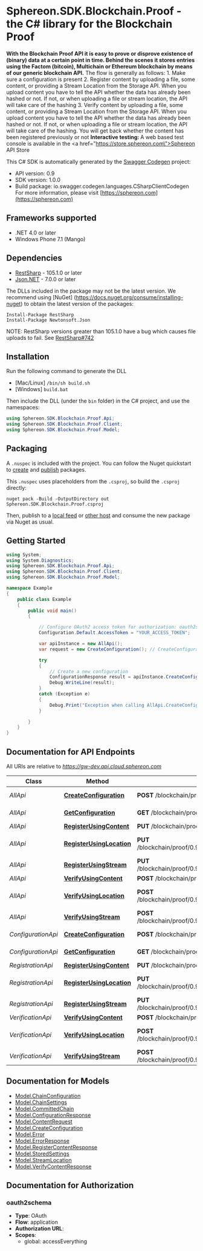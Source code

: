 # Sphereon.SDK.Blockchain.Proof - the C# library for the Blockchain Proof

<b>With the Blockchain Proof API it is easy to prove or disprove existence of (binary) data at a certain point in time. Behind the scenes it stores entries using the Factom (bitcoin), Multichain or Ethereum blockchain by means of our generic blockchain API.</b>    The flow is generally as follows:  1. Make sure a configuration is present  2. Register content by uploading a file, some content, or providing a Stream Location from the Storage API. When you upload content you have to tell the API whether the data has already been hashed or not. If not, or when uploading a file or stream location, the API will take care of the hashing  3. Verify content by uploading a file, some content, or providing a Stream Location from the Storage API. When you upload content you have to tell the API whether the data has already been hashed or not. If not, or when uploading a file or stream location, the API will take care of the hashing. You will get back whether the content has been registered previously or not      <b>Interactive testing: </b>A web based test console is available in the <a href=\"https://store.sphereon.com\">Sphereon API Store</a>

This C# SDK is automatically generated by the [Swagger Codegen](https://github.com/swagger-api/swagger-codegen) project:

- API version: 0.9
- SDK version: 1.0.0
- Build package: io.swagger.codegen.languages.CSharpClientCodegen
    For more information, please visit [https://sphereon.com](https://sphereon.com)

<a name="frameworks-supported"></a>
## Frameworks supported
- .NET 4.0 or later
- Windows Phone 7.1 (Mango)

<a name="dependencies"></a>
## Dependencies
- [RestSharp](https://www.nuget.org/packages/RestSharp) - 105.1.0 or later
- [Json.NET](https://www.nuget.org/packages/Newtonsoft.Json/) - 7.0.0 or later

The DLLs included in the package may not be the latest version. We recommend using [NuGet] (https://docs.nuget.org/consume/installing-nuget) to obtain the latest version of the packages:
```
Install-Package RestSharp
Install-Package Newtonsoft.Json
```

NOTE: RestSharp versions greater than 105.1.0 have a bug which causes file uploads to fail. See [RestSharp#742](https://github.com/restsharp/RestSharp/issues/742)

<a name="installation"></a>
## Installation
Run the following command to generate the DLL
- [Mac/Linux] `/bin/sh build.sh`
- [Windows] `build.bat`

Then include the DLL (under the `bin` folder) in the C# project, and use the namespaces:
```csharp
using Sphereon.SDK.Blockchain.Proof.Api;
using Sphereon.SDK.Blockchain.Proof.Client;
using Sphereon.SDK.Blockchain.Proof.Model;
```
<a name="packaging"></a>
## Packaging

A `.nuspec` is included with the project. You can follow the Nuget quickstart to [create](https://docs.microsoft.com/en-us/nuget/quickstart/create-and-publish-a-package#create-the-package) and [publish](https://docs.microsoft.com/en-us/nuget/quickstart/create-and-publish-a-package#publish-the-package) packages.

This `.nuspec` uses placeholders from the `.csproj`, so build the `.csproj` directly:

```
nuget pack -Build -OutputDirectory out Sphereon.SDK.Blockchain.Proof.csproj
```

Then, publish to a [local feed](https://docs.microsoft.com/en-us/nuget/hosting-packages/local-feeds) or [other host](https://docs.microsoft.com/en-us/nuget/hosting-packages/overview) and consume the new package via Nuget as usual.

<a name="getting-started"></a>
## Getting Started

```csharp
using System;
using System.Diagnostics;
using Sphereon.SDK.Blockchain.Proof.Api;
using Sphereon.SDK.Blockchain.Proof.Client;
using Sphereon.SDK.Blockchain.Proof.Model;

namespace Example
{
    public class Example
    {
        public void main()
        {

            // Configure OAuth2 access token for authorization: oauth2schema
            Configuration.Default.AccessToken = "YOUR_ACCESS_TOKEN";

            var apiInstance = new AllApi();
            var request = new CreateConfiguration(); // CreateConfiguration | Create a new Proof of Existence context using the provided entity settings

            try
            {
                // Create a new configuration
                ConfigurationResponse result = apiInstance.CreateConfiguration(request);
                Debug.WriteLine(result);
            }
            catch (Exception e)
            {
                Debug.Print("Exception when calling AllApi.CreateConfiguration: " + e.Message );
            }

        }
    }
}
```

<a name="documentation-for-api-endpoints"></a>
## Documentation for API Endpoints

All URIs are relative to *https://gw-dev.api.cloud.sphereon.com*

Class | Method | HTTP request | Description
------------ | ------------- | ------------- | -------------
*AllApi* | [**CreateConfiguration**](docs/AllApi.md#createconfiguration) | **POST** /blockchain/proof/0.9/existence/config | Create a new configuration
*AllApi* | [**GetConfiguration**](docs/AllApi.md#getconfiguration) | **GET** /blockchain/proof/0.9/existence/config/{configName} | Get the settings for registration/verification
*AllApi* | [**RegisterUsingContent**](docs/AllApi.md#registerusingcontent) | **PUT** /blockchain/proof/0.9/existence/{configName}/content | Register content
*AllApi* | [**RegisterUsingLocation**](docs/AllApi.md#registerusinglocation) | **PUT** /blockchain/proof/0.9/existence/{configName}/streams/location | Register content using a Stream Location from Storage API
*AllApi* | [**RegisterUsingStream**](docs/AllApi.md#registerusingstream) | **PUT** /blockchain/proof/0.9/existence/{configName}/streams/multipart | Register content using a bytestream/file
*AllApi* | [**VerifyUsingContent**](docs/AllApi.md#verifyusingcontent) | **POST** /blockchain/proof/0.9/existence/{configName}/content | Verify content
*AllApi* | [**VerifyUsingLocation**](docs/AllApi.md#verifyusinglocation) | **POST** /blockchain/proof/0.9/existence/{configName}/streams/location | Verify content using Stream Locations from the Storage API
*AllApi* | [**VerifyUsingStream**](docs/AllApi.md#verifyusingstream) | **POST** /blockchain/proof/0.9/existence/{configName}/streams/multipart | Verify content using a bytestream/file
*ConfigurationApi* | [**CreateConfiguration**](docs/ConfigurationApi.md#createconfiguration) | **POST** /blockchain/proof/0.9/existence/config | Create a new configuration
*ConfigurationApi* | [**GetConfiguration**](docs/ConfigurationApi.md#getconfiguration) | **GET** /blockchain/proof/0.9/existence/config/{configName} | Get the settings for registration/verification
*RegistrationApi* | [**RegisterUsingContent**](docs/RegistrationApi.md#registerusingcontent) | **PUT** /blockchain/proof/0.9/existence/{configName}/content | Register content
*RegistrationApi* | [**RegisterUsingLocation**](docs/RegistrationApi.md#registerusinglocation) | **PUT** /blockchain/proof/0.9/existence/{configName}/streams/location | Register content using a Stream Location from Storage API
*RegistrationApi* | [**RegisterUsingStream**](docs/RegistrationApi.md#registerusingstream) | **PUT** /blockchain/proof/0.9/existence/{configName}/streams/multipart | Register content using a bytestream/file
*VerificationApi* | [**VerifyUsingContent**](docs/VerificationApi.md#verifyusingcontent) | **POST** /blockchain/proof/0.9/existence/{configName}/content | Verify content
*VerificationApi* | [**VerifyUsingLocation**](docs/VerificationApi.md#verifyusinglocation) | **POST** /blockchain/proof/0.9/existence/{configName}/streams/location | Verify content using Stream Locations from the Storage API
*VerificationApi* | [**VerifyUsingStream**](docs/VerificationApi.md#verifyusingstream) | **POST** /blockchain/proof/0.9/existence/{configName}/streams/multipart | Verify content using a bytestream/file


<a name="documentation-for-models"></a>
## Documentation for Models

 - [Model.ChainConfiguration](docs/ChainConfiguration.md)
 - [Model.ChainSettings](docs/ChainSettings.md)
 - [Model.CommittedChain](docs/CommittedChain.md)
 - [Model.ConfigurationResponse](docs/ConfigurationResponse.md)
 - [Model.ContentRequest](docs/ContentRequest.md)
 - [Model.CreateConfiguration](docs/CreateConfiguration.md)
 - [Model.Error](docs/Error.md)
 - [Model.ErrorResponse](docs/ErrorResponse.md)
 - [Model.RegisterContentResponse](docs/RegisterContentResponse.md)
 - [Model.StoredSettings](docs/StoredSettings.md)
 - [Model.StreamLocation](docs/StreamLocation.md)
 - [Model.VerifyContentResponse](docs/VerifyContentResponse.md)


<a name="documentation-for-authorization"></a>
## Documentation for Authorization

<a name="oauth2schema"></a>
### oauth2schema

- **Type**: OAuth
- **Flow**: application
- **Authorization URL**: 
- **Scopes**: 
  - global: accessEverything

